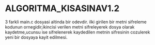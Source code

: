 # ALGORITMA_KISASINAV1.2
 3 farkli main.c dosyasi altinda bir odevdir.
 ilki girilen bir metni sifreleme kodunun ornegidir,ikincisi verilen metni sifreleyerek dosya olarak kaydetme,ucunsu ise sifrelenerek kaydedilen metnin sifresinin cozulerek yeni bir dosyaya kayit edilmesi.

